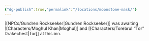 ```yaml
---
{"dg-publish":true,"permalink":"/locations/moonstone-mask/"}
---
```


[[NPCs/Gundren Rockseeker\|Gundren Rockseeker]] was awaiting [[Characters/Moghul Khan\|Moghul]] and [[Characters/Torebrul “Tor” Drakechest\|Tor]] at this inn.
